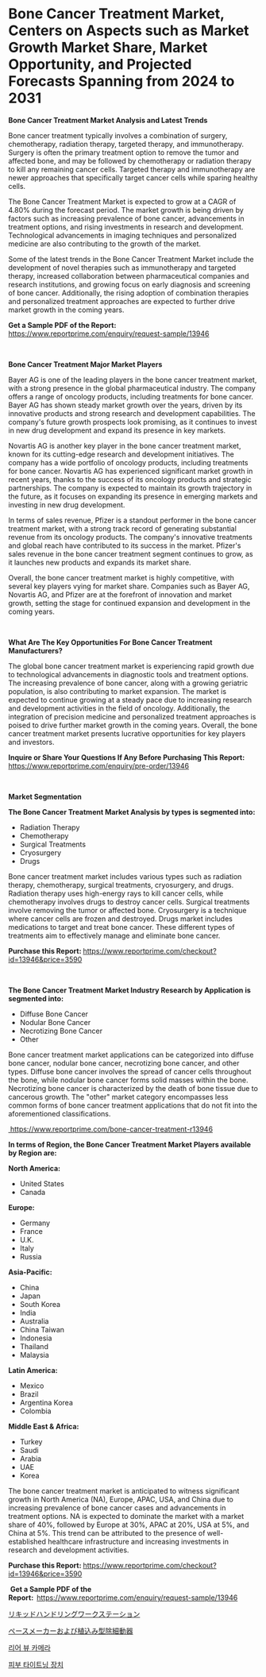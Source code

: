 <p><h1>Bone Cancer Treatment Market, Centers on Aspects such as Market Growth Market Share, Market Opportunity, and Projected Forecasts Spanning from 2024 to 2031</h1></p><p><strong>Bone Cancer Treatment Market Analysis and Latest Trends</strong></p>
<p><p>Bone cancer treatment typically involves a combination of surgery, chemotherapy, radiation therapy, targeted therapy, and immunotherapy. Surgery is often the primary treatment option to remove the tumor and affected bone, and may be followed by chemotherapy or radiation therapy to kill any remaining cancer cells. Targeted therapy and immunotherapy are newer approaches that specifically target cancer cells while sparing healthy cells.</p><p>The Bone Cancer Treatment Market is expected to grow at a CAGR of 4.80% during the forecast period. The market growth is being driven by factors such as increasing prevalence of bone cancer, advancements in treatment options, and rising investments in research and development. Technological advancements in imaging techniques and personalized medicine are also contributing to the growth of the market.</p><p>Some of the latest trends in the Bone Cancer Treatment Market include the development of novel therapies such as immunotherapy and targeted therapy, increased collaboration between pharmaceutical companies and research institutions, and growing focus on early diagnosis and screening of bone cancer. Additionally, the rising adoption of combination therapies and personalized treatment approaches are expected to further drive market growth in the coming years.</p></p>
<p><strong>Get a Sample PDF of the Report:&nbsp;</strong> <a href="https://www.reportprime.com/enquiry/request-sample/13946">https://www.reportprime.com/enquiry/request-sample/13946</a></p>
<p>&nbsp;</p>
<p><strong>Bone Cancer Treatment Major Market Players</strong></p>
<p><p>Bayer AG is one of the leading players in the bone cancer treatment market, with a strong presence in the global pharmaceutical industry. The company offers a range of oncology products, including treatments for bone cancer. Bayer AG has shown steady market growth over the years, driven by its innovative products and strong research and development capabilities. The company's future growth prospects look promising, as it continues to invest in new drug development and expand its presence in key markets.</p><p>Novartis AG is another key player in the bone cancer treatment market, known for its cutting-edge research and development initiatives. The company has a wide portfolio of oncology products, including treatments for bone cancer. Novartis AG has experienced significant market growth in recent years, thanks to the success of its oncology products and strategic partnerships. The company is expected to maintain its growth trajectory in the future, as it focuses on expanding its presence in emerging markets and investing in new drug development.</p><p>In terms of sales revenue, Pfizer is a standout performer in the bone cancer treatment market, with a strong track record of generating substantial revenue from its oncology products. The company's innovative treatments and global reach have contributed to its success in the market. Pfizer's sales revenue in the bone cancer treatment segment continues to grow, as it launches new products and expands its market share.</p><p>Overall, the bone cancer treatment market is highly competitive, with several key players vying for market share. Companies such as Bayer AG, Novartis AG, and Pfizer are at the forefront of innovation and market growth, setting the stage for continued expansion and development in the coming years.</p></p>
<p>&nbsp;</p>
<p><strong>What Are The Key Opportunities For Bone Cancer Treatment Manufacturers?</strong></p>
<p><p>The global bone cancer treatment market is experiencing rapid growth due to technological advancements in diagnostic tools and treatment options. The increasing prevalence of bone cancer, along with a growing geriatric population, is also contributing to market expansion. The market is expected to continue growing at a steady pace due to increasing research and development activities in the field of oncology. Additionally, the integration of precision medicine and personalized treatment approaches is poised to drive further market growth in the coming years. Overall, the bone cancer treatment market presents lucrative opportunities for key players and investors.</p></p>
<p><strong>Inquire or Share Your Questions If Any Before Purchasing This Report:</strong> <a href="https://www.reportprime.com/enquiry/pre-order/13946">https://www.reportprime.com/enquiry/pre-order/13946</a></p>
<p>&nbsp;</p>
<p><strong>Market Segmentation</strong></p>
<p><strong>The Bone Cancer Treatment Market Analysis by types is segmented into:</strong></p>
<p><ul><li>Radiation Therapy</li><li>Chemotherapy</li><li>Surgical Treatments</li><li>Cryosurgery</li><li>Drugs</li></ul></p>
<p><p>Bone cancer treatment market includes various types such as radiation therapy, chemotherapy, surgical treatments, cryosurgery, and drugs. Radiation therapy uses high-energy rays to kill cancer cells, while chemotherapy involves drugs to destroy cancer cells. Surgical treatments involve removing the tumor or affected bone. Cryosurgery is a technique where cancer cells are frozen and destroyed. Drugs market includes medications to target and treat bone cancer. These different types of treatments aim to effectively manage and eliminate bone cancer.</p></p>
<p><strong>Purchase this Report:&nbsp;</strong><a href="https://www.reportprime.com/checkout?id=13946&price=3590">https://www.reportprime.com/checkout?id=13946&price=3590</a></p>
<p>&nbsp;</p>
<p><strong>The Bone Cancer Treatment Market Industry Research by Application is segmented into:</strong></p>
<p><ul><li>Diffuse Bone Cancer</li><li>Nodular Bone Cancer</li><li>Necrotizing Bone Cancer</li><li>Other</li></ul></p>
<p><p>Bone cancer treatment market applications can be categorized into diffuse bone cancer, nodular bone cancer, necrotizing bone cancer, and other types. Diffuse bone cancer involves the spread of cancer cells throughout the bone, while nodular bone cancer forms solid masses within the bone. Necrotizing bone cancer is characterized by the death of bone tissue due to cancerous growth. The "other" market category encompasses less common forms of bone cancer treatment applications that do not fit into the aforementioned classifications.</p></p>
<p><a href="https://www.reportprime.com/bone-cancer-treatment-r13946">&nbsp;https://www.reportprime.com/bone-cancer-treatment-r13946</a></p>
<p><strong>In terms of Region, the Bone Cancer Treatment Market Players available by Region are:</strong></p>
<p>
    <p> <strong> North America: </strong>
        <ul>
            <li>United States</li>
            <li>Canada</li>
        </ul>
        </p> 
    <p> <strong> Europe: </strong>
        <ul>
            <li>Germany</li>
            <li>France</li>
            <li>U.K.</li>
            <li>Italy</li>
            <li>Russia</li>
        </ul>
        </p> 
    <p> <strong> Asia-Pacific: </strong>
        <ul>
            <li>China</li>
            <li>Japan</li>
            <li>South Korea</li>
            <li>India</li>
            <li>Australia</li>
            <li>China Taiwan</li>
            <li>Indonesia</li>
            <li>Thailand</li>
            <li>Malaysia</li>
        </ul>
        </p> 
    <p> <strong> Latin America: </strong>
        <ul>
            <li>Mexico</li>
            <li>Brazil</li>
            <li>Argentina Korea</li>
            <li>Colombia</li>
        </ul>
        </p> 
    <p> <strong> Middle East & Africa: </strong>
        <ul>
            <li>Turkey</li>
            <li>Saudi</li>
            <li>Arabia</li>
            <li>UAE</li>
            <li>Korea</li>
        </ul>
    </p>
    </p>
<p><p>The bone cancer treatment market is anticipated to witness significant growth in North America (NA), Europe, APAC, USA, and China due to increasing prevalence of bone cancer cases and advancements in treatment options. NA is expected to dominate the market with a market share of 40%, followed by Europe at 30%, APAC at 20%, USA at 5%, and China at 5%. This trend can be attributed to the presence of well-established healthcare infrastructure and increasing investments in research and development activities.</p></p>
<p><strong>Purchase this Report: </strong><a href="https://www.reportprime.com/checkout?id=13946&price=3590">https://www.reportprime.com/checkout?id=13946&price=3590</a></p>
<p>&nbsp;<strong>Get a Sample PDF of the Report:&nbsp;&nbsp;</strong><a href="https://www.reportprime.com/enquiry/request-sample/13946">https://www.reportprime.com/enquiry/request-sample/13946</a></p>
<p><strong></strong></p>
<p><p><a href="https://medium.com/@jonathanailey6577467/%E6%B6%B2%E4%BD%93%E5%8F%96%E3%82%8A%E6%89%B1%E3%81%84%E3%83%AF%E3%83%BC%E3%82%AF%E3%82%B9%E3%83%86%E3%83%BC%E3%82%B7%E3%83%A7%E3%83%B3%E5%B8%82%E5%A0%B4-%E5%B8%82%E5%A0%B4%E6%88%90%E9%95%B7%E7%8E%87-%E5%B8%82%E5%A0%B4%E3%83%88%E3%83%AC%E3%83%B3%E3%83%89-%E6%88%90%E9%95%B7%E6%88%A6%E7%95%A5%E3%81%AB%E9%96%A2%E3%81%99%E3%82%8B%E6%B4%9E%E5%AF%9F-8f62c88c048d">リキッドハンドリングワークステーション</a></p><p><a href="https://medium.com/@edwards13jessica/%E3%83%9A%E3%83%BC%E3%82%B9%E3%83%A1%E3%83%BC%E3%82%AB%E3%83%BC%E3%81%8A%E3%82%88%E3%81%B3%E5%9F%8B%E3%82%81%E8%BE%BC%E3%81%BF%E5%9E%8B%E5%BF%83%E8%87%93%E9%99%A4%E7%B4%B0%E5%8B%95%E9%99%A4%E7%B4%B0%E5%8B%95%E5%99%A8%E3%81%AE%E5%B8%82%E5%A0%B4%E3%81%AF-%E5%B8%82%E5%A0%B4%E3%82%B7%E3%82%A7%E3%82%A2-%E3%82%B5%E3%82%A4%E3%82%BA-2031%E5%B9%B4%E3%81%BE%E3%81%A7%E3%81%AE%E4%BA%88%E6%B8%AC%E3%81%AB%E7%84%A6%E7%82%B9%E3%82%92%E5%BD%93%E3%81%A6%E3%81%A6%E3%81%84%E3%81%BE%E3%81%99-edd8a2dae0a9">ペースメーカーおよび植込み型除細動器</a></p><p><a href="https://medium.com/@harrymoreno266/%EB%A6%AC%EC%96%B4-%EB%B7%B0-%EC%B9%B4%EB%A9%94%EB%9D%BC-%EC%8B%9C%EC%9E%A5-%EA%B7%9C%EB%AA%A8-%EC%8B%9C%EC%9E%A5-%EC%A0%84%EB%A7%9D-%EB%B0%8F-%EC%8B%9C%EC%9E%A5-%EC%98%88%EC%B8%A1-2024%EB%85%84%EB%B6%80%ED%84%B0-2031%EB%85%84-7470cebf08b2">리어 뷰 카메라</a></p><p><a href="https://medium.com/@nyahreinger1/%ED%94%BC%EB%B6%80-%ED%83%84%EB%A0%A5-%EC%A0%9C%ED%92%88-%EC%8B%9C%EC%9E%A5%EC%9D%98-%ED%86%B5%EC%B0%B0-%EC%8B%9C%EC%9E%A5-%ED%8A%B8%EB%A0%8C%EB%93%9C-%EC%84%B1%EC%9E%A5-2024%EB%85%84%EB%B6%80%ED%84%B0-2031%EB%85%84%EA%B9%8C%EC%A7%80-%EC%98%88%EC%B8%A1%EB%90%9C-%EC%A0%84%EB%A7%9D-4ae9178c877b">피부 타이트닝 장치</a></p></p>